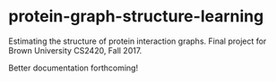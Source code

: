 # protein-graph-structure-learning
Estimating the structure of protein interaction graphs. Final project for Brown University CS2420, Fall 2017. 

Better documentation forthcoming! 
